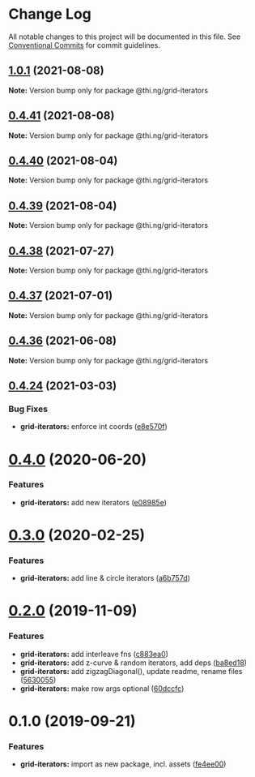 # Change Log

All notable changes to this project will be documented in this file.
See [Conventional Commits](https://conventionalcommits.org) for commit guidelines.

## [1.0.1](https://github.com/thi-ng/umbrella/compare/@thi.ng/grid-iterators@0.4.41...@thi.ng/grid-iterators@1.0.1) (2021-08-08)

**Note:** Version bump only for package @thi.ng/grid-iterators





## [0.4.41](https://github.com/thi-ng/umbrella/compare/@thi.ng/grid-iterators@0.4.40...@thi.ng/grid-iterators@0.4.41) (2021-08-08)

**Note:** Version bump only for package @thi.ng/grid-iterators





## [0.4.40](https://github.com/thi-ng/umbrella/compare/@thi.ng/grid-iterators@0.4.39...@thi.ng/grid-iterators@0.4.40) (2021-08-04)

**Note:** Version bump only for package @thi.ng/grid-iterators





## [0.4.39](https://github.com/thi-ng/umbrella/compare/@thi.ng/grid-iterators@0.4.38...@thi.ng/grid-iterators@0.4.39) (2021-08-04)

**Note:** Version bump only for package @thi.ng/grid-iterators





## [0.4.38](https://github.com/thi-ng/umbrella/compare/@thi.ng/grid-iterators@0.4.37...@thi.ng/grid-iterators@0.4.38) (2021-07-27)

**Note:** Version bump only for package @thi.ng/grid-iterators





## [0.4.37](https://github.com/thi-ng/umbrella/compare/@thi.ng/grid-iterators@0.4.36...@thi.ng/grid-iterators@0.4.37) (2021-07-01)

**Note:** Version bump only for package @thi.ng/grid-iterators





## [0.4.36](https://github.com/thi-ng/umbrella/compare/@thi.ng/grid-iterators@0.4.35...@thi.ng/grid-iterators@0.4.36) (2021-06-08)

**Note:** Version bump only for package @thi.ng/grid-iterators





## [0.4.24](https://github.com/thi-ng/umbrella/compare/@thi.ng/grid-iterators@0.4.23...@thi.ng/grid-iterators@0.4.24) (2021-03-03)


### Bug Fixes

* **grid-iterators:** enforce int coords ([e8e570f](https://github.com/thi-ng/umbrella/commit/e8e570fa57640569554084a846cbde54966c0b06))





# [0.4.0](https://github.com/thi-ng/umbrella/compare/@thi.ng/grid-iterators@0.3.17...@thi.ng/grid-iterators@0.4.0) (2020-06-20)


### Features

* **grid-iterators:** add new iterators ([e08985e](https://github.com/thi-ng/umbrella/commit/e08985ee07a2bc449e4f2126191a96261ef6dfb0))





# [0.3.0](https://github.com/thi-ng/umbrella/compare/@thi.ng/grid-iterators@0.2.3...@thi.ng/grid-iterators@0.3.0) (2020-02-25)


### Features

* **grid-iterators:** add line & circle iterators ([a6b757d](https://github.com/thi-ng/umbrella/commit/a6b757dd350e46404bfd2f82e58d8a3bc2c5b133))





# [0.2.0](https://github.com/thi-ng/umbrella/compare/@thi.ng/grid-iterators@0.1.0...@thi.ng/grid-iterators@0.2.0) (2019-11-09)

### Features

* **grid-iterators:** add interleave fns ([c883ea0](https://github.com/thi-ng/umbrella/commit/c883ea03d9a37698533d981a96f7122828731364))
* **grid-iterators:** add z-curve & random iterators, add deps ([ba8ed18](https://github.com/thi-ng/umbrella/commit/ba8ed18cd84db77ccb35ed95586c66151cf1d690))
* **grid-iterators:** add zigzagDiagonal(), update readme, rename files ([5630055](https://github.com/thi-ng/umbrella/commit/56300557f395698f82b453c79956ada72726444a))
* **grid-iterators:** make row args optional ([60dccfc](https://github.com/thi-ng/umbrella/commit/60dccfcb0ba1d731eeecd4c12433d44b5491e7a7))

# 0.1.0 (2019-09-21)

### Features

* **grid-iterators:** import as new package, incl. assets ([fe4ee00](https://github.com/thi-ng/umbrella/commit/fe4ee00))
